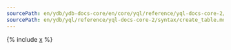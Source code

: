```yaml
---
sourcePath: en/ydb/ydb-docs-core/en/core/yql/reference/yql-docs-core-2/syntax/create_table.md
sourcePath: en/ydb/yql/reference/yql-docs-core-2/syntax/create_table.md
---
```


{% include [x](_includes/create_table.md) %}
